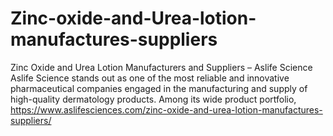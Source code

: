 # Zinc-oxide-and-Urea-lotion-manufactures-suppliers
Zinc Oxide and Urea Lotion Manufacturers and Suppliers – Aslife Science  Aslife Science stands out as one of the most reliable and innovative pharmaceutical companies engaged in the manufacturing and supply of high-quality dermatology products. Among its wide product portfolio,
https://www.aslifesciences.com/zinc-oxide-and-urea-lotion-manufactures-suppliers/

